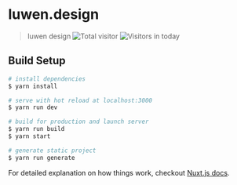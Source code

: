 # luwen.design

> luwen design
![Total visitor](https://visitor-count-badge.herokuapp.com/total.svg?repo_id=)
![Visitors in today](https://visitor-count-badge.herokuapp.com/today.svg?repo_id=)
## Build Setup

``` bash
# install dependencies
$ yarn install

# serve with hot reload at localhost:3000
$ yarn run dev

# build for production and launch server
$ yarn run build
$ yarn start

# generate static project
$ yarn run generate
```

For detailed explanation on how things work, checkout [Nuxt.js docs](https://nuxtjs.org).
